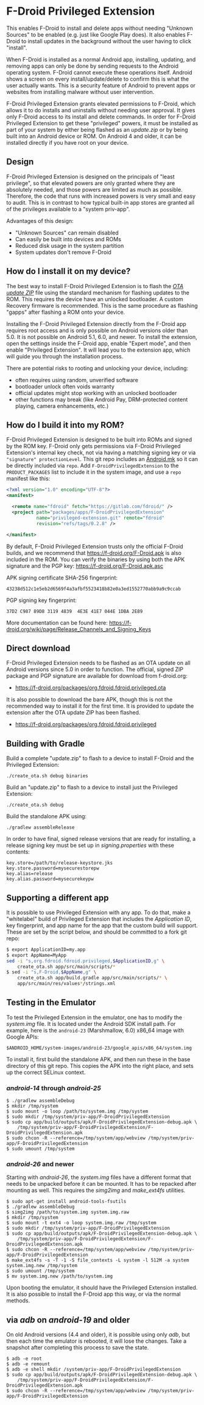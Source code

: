 # F-Droid Privileged Extension

This enables F-Droid to install and delete apps without needing "Unknown Sources" to be enabled (e.g. just like Google Play does).
It also enables F-Droid to install updates in the background without the user having to click "install".

When F-Droid is installed as a normal Android app, installing, updating, and removing apps can only be done by sending requests to the Android operating system.
F-Droid cannot execute these operations itself. Android shows a screen on every install/update/delete to confirm this is what the user actually wants.
This is a security feature of Android to prevent apps or websites from installing malware without user intervention.

F-Droid Privileged Extension grants elevated permissions to F-Droid, which allows it to do installs and uninstalls without needing user approval.
It gives only F-Droid access to its install and delete commands.
In order for F-Droid Privileged Extension to get these "privileged" powers, it must be installed as part of your system by either being flashed as an _update.zip_ or by being built into an Android device or ROM.
On Android 4 and older, it can be installed directly if you have root on your device.


## Design

F-Droid Privileged Extension is designed on the principals of "least privilege", so that elevated powers are only granted where they are absolutely needed, and those powers are limited as much as possible.
Therefore, the code that runs with increased powers is very small and easy to audit.  This is in contrast to how typical built-in app stores are granted all of the privileges available to a "system priv-app". 

Advantages of this design:

* "Unknown Sources" can remain disabled
* Can easily be built into devices and ROMs
* Reduced disk usage in the system partition
* System updates don't remove F-Droid


## How do I install it on my device?

The best way to install F-Droid Privileged Extension is to flash the
[_OTA update ZIP_](https://f-droid.org/packages/org.fdroid.fdroid.privileged.ota)
file using the standard mechanism for flashing updates to the
ROM. This requires the device have an unlocked bootloader. A custom
Recovery firmware is recommended. This is the same procedure as
flashing "gapps" after flashing a ROM onto your device.

Installing the F-Droid Privileged Extension directly from the F-Droid app requires root access and is only possible on Android versions older than 5.0.
It is not possible on Android 5.1, 6.0, and newer.
To install the extension, open the settings inside the F-Droid app, enable "Expert mode", and then enable "Privileged Extension".
It will lead you to the extension app, which will guide you through the installation process.

There are potential risks to rooting and unlocking your device, including:

* often requires using random, unverified software
* bootloader unlock often voids warranty
* official updates might stop working with an unlocked bootloader
* other functions may break (like Android Pay, DRM-protected content playing, camera enhancements, etc.)


## How do I build it into my ROM?

F-Droid Privileged Extension is designed to be built into ROMs and signed by the ROM key.
F-Droid only gets permissions via F-Droid Privileged Extension's internal key check, not via having a matching signing key or via `"signature" protectionLevel`.
This git repo includes an [Android.mk](https://gitlab.com/fdroid/privileged-extension/blob/master/app/src/main/Android.mk) so it can be directly included via `repo`.
Add `F-DroidPrivilegedExtension` to the `PRODUCT_PACKAGES` list to include it in the system image, and use a `repo` manifest like this:

```xml
<?xml version="1.0" encoding="UTF-8"?>
<manifest>

  <remote name="fdroid" fetch="https://gitlab.com/fdroid/" />
  <project path="packages/apps/F-DroidPrivilegedExtension"
           name="privileged-extension.git" remote="fdroid"
           revision="refs/tags/0.2.8" />

</manifest>
```

By default, F-Droid Privileged Extension trusts only the official F-Droid builds, and we recommend that https://f-droid.org/F-Droid.apk is also included in the ROM.
You can verify the binaries by using both the APK signature and the PGP key: https://f-droid.org/F-Droid.apk.asc

APK signing certificate SHA-256 fingerprint:
```
43238d512c1e5eb2d6569f4a3afbf5523418b82e0a3ed1552770abb9a9c9ccab
```

PGP signing key fingerprint:
```
37D2 C987 89D8 3119 4839  4E3E 41E7 044E 1DBA 2E89
```

More documentation can be found here:
https://f-droid.org/wiki/page/Release_Channels_and_Signing_Keys


## Direct download

F-Droid Privileged Extension needs to be flashed as an OTA update on
all Android versions since 5.0 in order to function.  The official,
signed ZIP package and PGP signature are available for download from
f-droid.org:

* https://f-droid.org/packages/org.fdroid.fdroid.privileged.ota

It is also possible to download the bare APK, though this is not the
recommended way to install it for the first time.  It is provided to
update the extension after the OTA update ZIP has been flashed.

* https://f-droid.org/packages/org.fdroid.fdroid.privileged


## Building with Gradle

Build a complete "update.zip" to flash to a device to install F-Droid and the Privileged Extension:

    ./create_ota.sh debug binaries

Build an "update.zip" to flash to a device to install just the Privileged Extension:

    ./create_ota.sh debug

Build the standalone APK using:

    ./gradlew assembleRelease

In order to have final, signed release versions that are ready for installing, a release signing key must be set up in _signing.properties_ with these contents:

    key.store=/path/to/release-keystore.jks
    key.store.password=mysecurestorepw
    key.alias=release
    key.alias.password=mysecurekeypw


## Supporting a different app

It is possible to use Privileged Extension with any app.  To do that,
make a "whitelabel" build of Privileged Extension that includes the
_Application ID_, key fingerprint, and app name for the app that the
custom build will support.  These are set by the script below, and
should be committed to a fork git repo:

```bash
$ export ApplicationID=my.app
$ export AppName=MyApp
sed -i "s,org.fdroid.fdroid.privileged,$ApplicationID,g" \
    create_ota.sh app/src/main/scripts/*
$ sed -i "s,F-Droid,$AppName,g" \
    create_ota.sh app/build.gradle app/src/main/scripts/* \
    app/src/main/res/values*/strings.xml
```


## Testing in the Emulator

To test the Privileged Extension in the emulator, one has to modify
the _system.img_ file. It is located under the Android SDK install
path.  For example, here is the `android-23` (Marshmallow, 6.0) x86_64
image with Google APIs:

```
$ANDROID_HOME/system-images/android-23/google_apis/x86_64/system.img
```

To install it, first build the standalone APK, and then run these in
the base directory of this git repo.  This copies the APK into the
right place, and sets up the correct SELinux context.

### _android-14_ through _android-25_

```console
$ ./gradlew assembleDebug
$ mkdir /tmp/system
$ sudo mount -o loop /path/to/system.img /tmp/system
$ sudo mkdir /tmp/system/priv-app/F-DroidPrivilegedExtension
$ sudo cp app/build/outputs/apk/F-DroidPrivilegedExtension-debug.apk \
    /tmp/system/priv-app/F-DroidPrivilegedExtension/F-DroidPrivilegedExtension.apk
$ sudo chcon -R --reference=/tmp/system/app/webview /tmp/system/priv-app/F-DroidPrivilegedExtension
$ sudo umount /tmp/system
```

### _android-26_ and newer

Starting with _android-26_, the _system.img_ files have a different
format that needs to be unpacked before it can be mounted.  It
has to be repacked after mounting as well.  This requires the _simg2img_ and
_make_ext4fs_ utilities.

```console
$ sudo apt-get install android-tools-fsutils
$ ./gradlew assembleDebug
$ simg2img /path/to/system.img system.img.raw
$ mkdir /tmp/system
$ sudo mount -t ext4 -o loop system.img.raw /tmp/system
$ sudo mkdir /tmp/system/priv-app/F-DroidPrivilegedExtension
$ sudo cp app/build/outputs/apk/F-DroidPrivilegedExtension-debug.apk \
    /tmp/system/priv-app/F-DroidPrivilegedExtension/F-DroidPrivilegedExtension.apk
$ sudo chcon -R --reference=/tmp/system/app/webview /tmp/system/priv-app/F-DroidPrivilegedExtension
$ make_ext4fs -s -T -1 -S file_contexts -L system -l 512M -a system system.img.new /tmp/system
$ sudo umount /tmp/system
$ mv system.img.new /path/to/system.img
```

Upon booting the emulator, it should have the Privileged Extension
installed.  It is also possible to install the F-Droid app this way,
or via the normal methods.


## via _adb_ on _android-19_ and older

On old Android versions (4.4 and older), it is possible using only
_adb_, but then each time the emulator is rebooted, it will lose the
changes.  Take a snapshot after completing this process to save the
state.

```console
$ adb -e root
$ adb -e remount
$ adb -e shell mkdir /system/priv-app/F-DroidPrivilegedExtension
$ sudo cp app/build/outputs/apk/F-DroidPrivilegedExtension-debug.apk \
    /tmp/system/priv-app/F-DroidPrivilegedExtension/F-DroidPrivilegedExtension.apk
$ sudo chcon -R --reference=/tmp/system/app/webview /tmp/system/priv-app/F-DroidPrivilegedExtension
```
